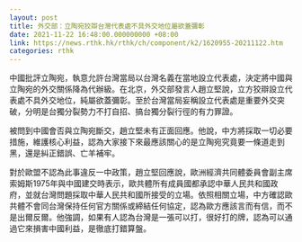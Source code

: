```yaml
---
layout: post
title: 外交部：立陶宛狡辯台灣代表處不具外交地位屬欲蓋彌彰
date: 2021-11-22 16:48:00.000000000 +08:00
link: https://news.rthk.hk/rthk/ch/component/k2/1620955-20211122.htm
categories: rthk
---
```


中國批評立陶宛，執意允許台灣當局以台灣名義在當地設立代表處，決定將中國與立陶宛的外交關係降為代辦級。在北京，外交部發言人趙立堅說，立方狡辯設立代表處不具外交地位，純屬欲蓋彌彰。至於台灣當局妄稱設立代表處是重要外交突破，分明是台獨分裂勢力不打自招、搞台獨分裂行徑的有力罪證。

被問到中國會否與立陶宛斷交，趙立堅未有正面回應。他說，中方將採取一切必要措施，維護核心利益，認為大家接下來最應該關心的是立陶宛究竟要一條道走到黑，還是糾正錯誤、亡羊補牢。

對於歐盟不認為此事違反一中政策，趙立堅回應說，歐洲經濟共同體委員會副主席索姆斯1975年與中國建交時表示，歐共體所有成員國都承認中華人民共和國政府，並就台灣問題採取中華人民共和國所接受的立場。依照相關立場，中方確認歐共體不會同台灣保持任何官方關係或締結任何協定，認為歐方應該言而有信，而不是出爾反爾。他強調，如果有人認為台灣是一張可以打，很好打的牌，認為可以通過它來損害中國利益，是徹底打錯算盤。

